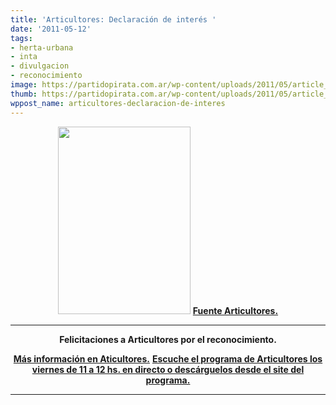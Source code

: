 ```yaml
---
title: 'Articultores: Declaración de interés '
date: '2011-05-12'
tags:
- herta-urbana
- inta
- divulgacion
- reconocimiento
image: https://partidopirata.com.ar/wp-content/uploads/2011/05/article_image.php_.jpg
thumb: https://partidopirata.com.ar/wp-content/uploads/2011/05/article_image.php_.jpg
wppost_name: articultores-declaracion-de-interes
---
```


<p style="text-align: center;"><a href="https://partidopirata.com.ar/wp-content/uploads/2011/05/article_image.php_.jpg"><img class="aligncenter size-medium wp-image-994" title="article_image.php" src="https://partidopirata.com.ar/wp-content/uploads/2011/05/article_image.php_-212x300.jpg" alt="" width="212" height="300" /></a>
<strong><a href="http://articultores.net/tiki-read_article.php?articleId=243" target="_blank">Fuente Articultores.</a></strong></p>


<hr />
<p style="text-align: center;"><strong>Felicitaciones a Articultores por el reconocimiento.</strong></p>
<p style="text-align: center;"><strong><a href="http://articultores.net/" target="_blank">Más información en Aticultores.</a></strong>
<strong> <a href="http://articultores.net/activate/" target="_blank">Escuche el programa de Articultores los viernes de 11 a 12 hs. en directo o descárguelos desde el site del programa.</a></strong></p>


<hr />
